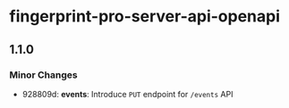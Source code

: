 # fingerprint-pro-server-api-openapi

## 1.1.0

### Minor Changes

- 928809d: **events**: Introduce `PUT` endpoint for `/events` API
